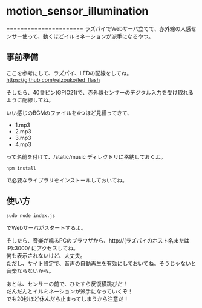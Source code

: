 # motion_sensor_illumination
======================
ラズパイでWebサーバ立てて、赤外線の人感センサー使って、動くほどイルミネーションが派手になるやつ。

## 事前準備

ここを参考にして、ラズパイ、LEDの配線をしてね。  
https://github.com/reizouko/led_flash

そしたら、40番ピン(GPIO21)で、赤外線センサーのデジタル入力を受け取れるように配線してね。

いい感じのBGMのファイルを4つほど見繕ってきて、

- 1.mp3
- 2.mp3
- 3.mp3
- 4.mp3

って名前を付けて、/static/music ディレクトリに格納しておくよ。


```
npm install
```

で必要なライブラリをインストールしておいてね。

## 使い方

```
sudo node index.js
```

でWebサーバがスタートするよ。

そしたら、音楽が鳴るPCのブラウザから、http://(ラズパイのホスト名またはIP):3000/ にアクセスしてね。  
何も表示されないけど、大丈夫。  
ただし、サイト設定で、音声の自動再生を有効にしておいてね。そうじゃないと音楽ならないから。

あとは、センサーの前で、ひたすら反復横跳びだ！  
だんだんとイルミネーションが派手になっていくぞ！  
でも20秒ほど休んだら止まってしまうから注意だ！
